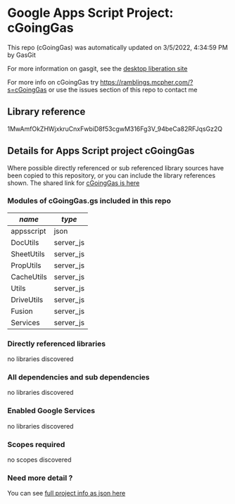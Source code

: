 # Google Apps Script Project: cGoingGas
This repo (cGoingGas) was automatically updated on 3/5/2022, 4:34:59 PM by GasGit

For more information on gasgit, see the [desktop liberation site](https://ramblings.mcpher.com/drive-sdk-and-github/migrategasgit/ "desktop liberation")

For more info on cGoingGas try https://ramblings.mcpher.com/?s=cGoingGas or use the issues section of this repo to contact me
## Library reference
1MwAmfOkZHWjxkruCnxFwbiD8f53cgwM316Fg3V_94beCa82RFJqsGz2Q


## Details for Apps Script project cGoingGas
Where possible directly referenced or sub referenced library sources have been copied to this repository, or you can include the library references shown. 
The shared link for [cGoingGas is here](https://script.google.com/d/1MwAmfOkZHWjxkruCnxFwbiD8f53cgwM316Fg3V_94beCa82RFJqsGz2Q/edit?usp=sharing "open in the GAS IDE")

### Modules of cGoingGas.gs included in this repo
*name*|*type*
--- | --- 
appsscript| json
DocUtils| server_js
SheetUtils| server_js
PropUtils| server_js
CacheUtils| server_js
Utils| server_js
DriveUtils| server_js
Fusion| server_js
Services| server_js
### Directly referenced libraries
no libraries discovered
### All dependencies and sub dependencies
no libraries discovered
### Enabled Google Services
no libraries discovered
### Scopes required
no scopes discovered
### Need more detail ?
You can see [full project info as json here](info.json)
